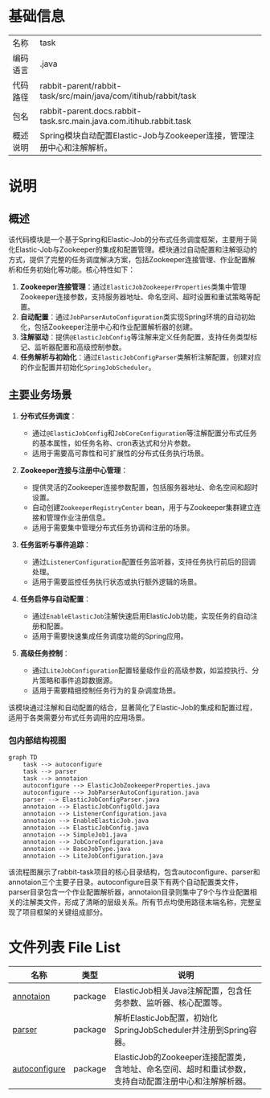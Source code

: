 # 基础信息

|      |      |
|------|------|
| 名称 | task |
| 编码语言 | .java |
| 代码路径 | rabbit-parent/rabbit-task/src/main/java/com/itihub/rabbit/task |
| 包名 | rabbit-parent.docs.rabbit-task.src.main.java.com.itihub.rabbit.task |
| 概述说明 | Spring模块自动配置Elastic-Job与Zookeeper连接，管理注册中心和注解解析。 |

# 说明

## 概述

该代码模块是一个基于Spring和Elastic-Job的分布式任务调度框架，主要用于简化Elastic-Job与Zookeeper的集成和配置管理。模块通过自动配置和注解驱动的方式，提供了完整的任务调度解决方案，包括Zookeeper连接管理、作业配置解析和任务初始化等功能。核心特性如下：

1. **Zookeeper连接管理**：通过`ElasticJobZookeeperProperties`类集中管理Zookeeper连接参数，支持服务器地址、命名空间、超时设置和重试策略等配置。
2. **自动配置**：通过`JobParserAutoConfiguration`类实现Spring环境的自动初始化，包括Zookeeper注册中心和作业配置解析器的创建。
3. **注解驱动**：提供`@ElasticJobConfig`等注解来定义任务配置，支持任务类型标记、监听器配置和高级控制参数。
4. **任务解析与初始化**：通过`ElasticJobConfigParser`类解析注解配置，创建对应的作业配置并初始化`SpringJobScheduler`。

## 主要业务场景

1. **分布式任务调度**：
   - 通过`@ElasticJobConfig`和`JobCoreConfiguration`等注解配置分布式任务的基本属性，如任务名称、cron表达式和分片参数。
   - 适用于需要高可靠性和可扩展性的分布式任务执行场景。

2. **Zookeeper连接与注册中心管理**：
   - 提供灵活的Zookeeper连接参数配置，包括服务器地址、命名空间和超时设置。
   - 自动创建`ZookeeperRegistryCenter` bean，用于与Zookeeper集群建立连接和管理作业注册信息。
   - 适用于需要集中管理分布式任务协调和注册的场景。

3. **任务监听与事件追踪**：
   - 通过`ListenerConfiguration`配置任务监听器，支持任务执行前后的回调处理。
   - 适用于需要监控任务执行状态或执行额外逻辑的场景。

4. **任务启停与自动配置**：
   - 通过`EnableElasticJob`注解快速启用ElasticJob功能，实现任务的自动注册和配置。
   - 适用于需要快速集成任务调度功能的Spring应用。

5. **高级任务控制**：
   - 通过`LiteJobConfiguration`配置轻量级作业的高级参数，如监控执行、分片策略和事件追踪数据源。
   - 适用于需要精细控制任务行为的复杂调度场景。

该模块通过注解和自动配置的结合，显著简化了Elastic-Job的集成和配置过程，适用于各类需要分布式任务调用的应用场景。


### 包内部结构视图

```mermaid
graph TD
    task --> autoconfigure
    task --> parser
    task --> annotaion
    autoconfigure --> ElasticJobZookeeperProperties.java
    autoconfigure --> JobParserAutoConfiguration.java
    parser --> ElasticJobConfigParser.java
    annotaion --> ElasticJobConfigOld.java
    annotaion --> ListenerConfiguration.java
    annotaion --> EnableElasticJob.java
    annotaion --> ElasticJobConfig.java
    annotaion --> SimpleJob1.java
    annotaion --> JobCoreConfiguration.java
    annotaion --> BaseJobType.java
    annotaion --> LiteJobConfiguration.java
```

该流程图展示了rabbit-task项目的核心目录结构，包含autoconfigure、parser和annotaion三个主要子目录。autoconfigure目录下有两个自动配置类文件，parser目录包含一个作业配置解析器，annotaion目录则集中了9个与作业配置相关的注解类文件，形成了清晰的层级关系。所有节点均使用路径末端名称，完整呈现了项目框架的关键组成部分。

# 文件列表 File List

| 名称   | 类型  | 说明 |
|-------|------|-------------|
| [annotaion](annotaion/_module.md) | package | ElasticJob相关Java注解配置，包含任务参数、监听器、核心配置等。 |
| [parser](parser/_module.md) | package | 解析ElasticJob配置，初始化SpringJobScheduler并注册到Spring容器。 |
| [autoconfigure](autoconfigure/_module.md) | package | ElasticJob的Zookeeper连接配置类，含地址、命名空间、超时和重试参数，支持自动配置注册中心和注解解析器。 |


